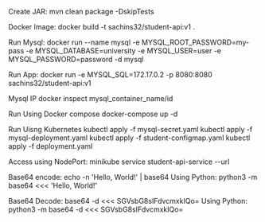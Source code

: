 Create JAR:
mvn clean package -DskipTests

Docker Image:
docker build -t sachins32/student-api:v1 .

Run Mysql:
docker run --name mysql -e MYSQL_ROOT_PASSWORD=my-pass -e MYSQL_DATABASE=university -e MYSQL_USER=user -e MYSQL_PASSWORD=password -d mysql

Run App:
docker run -e MYSQL_SQL=172.17.0.2 -p 8080:8080 sachins32/student-api:v1

Mysql IP
docker inspect mysql_container_name/id

Run Using Docker compose
docker-compose up -d

Run Uisng Kubernetes
kubectl apply -f mysql-secret.yaml
kubectl apply -f mysql-deployment.yaml
kubectl apply -f student-configmap.yaml
kubectl apply -f deployment.yaml

Access using NodePort:
minikube service student-api-service --url

Base64 encode:
echo -n 'Hello, World!' | base64
Using Python: python3 -m base64 <<< 'Hello, World!'

Base64 Decode:
base64 -d <<< SGVsbG8sIFdvcmxkIQo=
Using Python: python3 -m base64 -d <<< SGVsbG8sIFdvcmxkIQo=
